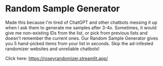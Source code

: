# Random Sample Generator
Made this because I'm tired of ChatGPT and other chatbots messing it up when I ask them to generate me samples after 3-4x.
Sometimes, it would give me non-existing IDs from the list, or pick from previous lists and doesn't remember the current ones. 
Our Random Sample Generator gives you 5 hand-picked items from your list in seconds. Skip the ad-infested randomizer websites and unreliable chatbots!

Click here: https://roseyrandomizer.streamlit.app/
